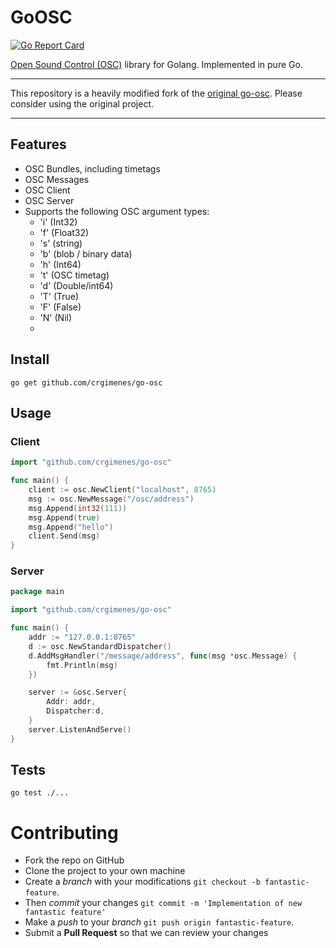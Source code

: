 # GoOSC

[![Go Report Card](https://goreportcard.com/badge/github.com/crgimenes/go-osc)](https://goreportcard.com/report/github.com/crgimenes/go-osc)

[Open Sound Control (OSC)](https://opensoundcontrol.stanford.edu) library for Golang. Implemented in pure Go.

---

This repository is a heavily modified fork of the [original go-osc](https://github.com/hypebeast/go-osc). Please consider using the original project.

---


## Features

- OSC Bundles, including timetags
- OSC Messages
- OSC Client
- OSC Server
- Supports the following OSC argument types:
  - 'i' (Int32)
  - 'f' (Float32)
  - 's' (string)
  - 'b' (blob / binary data)
  - 'h' (Int64)
  - 't' (OSC timetag)
  - 'd' (Double/int64)
  - 'T' (True)
  - 'F' (False)
  - 'N' (Nil)
  - 
## Install

```shell
go get github.com/crgimenes/go-osc
```

## Usage

### Client

```go
import "github.com/crgimenes/go-osc"

func main() {
    client := osc.NewClient("localhost", 8765)
    msg := osc.NewMessage("/osc/address")
    msg.Append(int32(111))
    msg.Append(true)
    msg.Append("hello")
    client.Send(msg)
}
```

### Server

```go
package main

import "github.com/crgimenes/go-osc"

func main() {
    addr := "127.0.0.1:8765"
    d := osc.NewStandardDispatcher()
    d.AddMsgHandler("/message/address", func(msg *osc.Message) {
        fmt.Println(msg)
    })

    server := &osc.Server{
        Addr: addr,
        Dispatcher:d,
    }
    server.ListenAndServe()
}
```

## Tests

```shell
go test ./...
```

# Contributing

- Fork the repo on GitHub
- Clone the project to your own machine
- Create a *branch* with your modifications `git checkout -b fantastic-feature`.
- Then _commit_ your changes `git commit -m 'Implementation of new fantastic feature'`
- Make a _push_ to your _branch_ `git push origin fantastic-feature`.
- Submit a **Pull Request** so that we can review your changes
